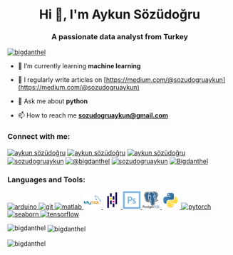 <h1 align="center">Hi 👋, I'm Aykun Sözüdoğru</h1>
<h3 align="center">A passionate data analyst from Turkey</h3>

<p align="left"> <a href="https://github.com/ryo-ma/github-profile-trophy"><img src="https://github-profile-trophy.vercel.app/?username=bigdanthel" alt="bigdanthel" /></a> </p>

- 🌱 I’m currently learning **machine learning**

- 📝 I regularly write articles on [https://medium.com/@sozudogruaykun](https://medium.com/@sozudogruaykun)

- 💬 Ask me about **python**

- 📫 How to reach me **sozudogruaykun@gmail.com**

<h3 align="left">Connect with me:</h3>
<p align="left">
<a href="https://linkedin.com/in/aykun sözüdoğru" target="blank"><img align="center" src="https://raw.githubusercontent.com/rahuldkjain/github-profile-readme-generator/master/src/images/icons/Social/linked-in-alt.svg" alt="aykun sözüdoğru" height="30" width="40" /></a>
<a href="https://kaggle.com/aykun sözüdoğru" target="blank"><img align="center" src="https://raw.githubusercontent.com/rahuldkjain/github-profile-readme-generator/master/src/images/icons/Social/kaggle.svg" alt="aykun sözüdoğru" height="30" width="40" /></a>
<a href="https://fb.com/aykun sözüdoğru" target="blank"><img align="center" src="https://raw.githubusercontent.com/rahuldkjain/github-profile-readme-generator/master/src/images/icons/Social/facebook.svg" alt="aykun sözüdoğru" height="30" width="40" /></a>
<a href="https://instagram.com/sozudogruaykun" target="blank"><img align="center" src="https://raw.githubusercontent.com/rahuldkjain/github-profile-readme-generator/master/src/images/icons/Social/instagram.svg" alt="sozudogruaykun" height="30" width="40" /></a>
<a href="https://medium.com/@bigdanthel" target="blank"><img align="center" src="https://raw.githubusercontent.com/rahuldkjain/github-profile-readme-generator/master/src/images/icons/Social/medium.svg" alt="@bigdanthel" height="30" width="40" /></a>
<a href="https://www.hackerrank.com/sozudogruaykun" target="blank"><img align="center" src="https://raw.githubusercontent.com/rahuldkjain/github-profile-readme-generator/master/src/images/icons/Social/hackerrank.svg" alt="sozudogruaykun" height="30" width="40" /></a>
<a href="https://discord.gg/Bigdanthel" target="blank"><img align="center" src="https://raw.githubusercontent.com/rahuldkjain/github-profile-readme-generator/master/src/images/icons/Social/discord.svg" alt="Bigdanthel" height="30" width="40" /></a>
</p>

<h3 align="left">Languages and Tools:</h3>
<p align="left"> <a href="https://www.arduino.cc/" target="_blank" rel="noreferrer"> <img src="https://cdn.worldvectorlogo.com/logos/arduino-1.svg" alt="arduino" width="40" height="40"/> </a> <a href="https://git-scm.com/" target="_blank" rel="noreferrer"> <img src="https://www.vectorlogo.zone/logos/git-scm/git-scm-icon.svg" alt="git" width="40" height="40"/> </a> <a href="https://www.mathworks.com/" target="_blank" rel="noreferrer"> <img src="https://upload.wikimedia.org/wikipedia/commons/2/21/Matlab_Logo.png" alt="matlab" width="40" height="40"/> </a> <a href="https://www.mysql.com/" target="_blank" rel="noreferrer"> <img src="https://raw.githubusercontent.com/devicons/devicon/master/icons/mysql/mysql-original-wordmark.svg" alt="mysql" width="40" height="40"/> </a> <a href="https://pandas.pydata.org/" target="_blank" rel="noreferrer"> <img src="https://raw.githubusercontent.com/devicons/devicon/2ae2a900d2f041da66e950e4d48052658d850630/icons/pandas/pandas-original.svg" alt="pandas" width="40" height="40"/> </a> <a href="https://www.photoshop.com/en" target="_blank" rel="noreferrer"> <img src="https://raw.githubusercontent.com/devicons/devicon/master/icons/photoshop/photoshop-line.svg" alt="photoshop" width="40" height="40"/> </a> <a href="https://www.postgresql.org" target="_blank" rel="noreferrer"> <img src="https://raw.githubusercontent.com/devicons/devicon/master/icons/postgresql/postgresql-original-wordmark.svg" alt="postgresql" width="40" height="40"/> </a> <a href="https://www.python.org" target="_blank" rel="noreferrer"> <img src="https://raw.githubusercontent.com/devicons/devicon/master/icons/python/python-original.svg" alt="python" width="40" height="40"/> </a> <a href="https://pytorch.org/" target="_blank" rel="noreferrer"> <img src="https://www.vectorlogo.zone/logos/pytorch/pytorch-icon.svg" alt="pytorch" width="40" height="40"/> </a> <a href="https://seaborn.pydata.org/" target="_blank" rel="noreferrer"> <img src="https://seaborn.pydata.org/_images/logo-mark-lightbg.svg" alt="seaborn" width="40" height="40"/> </a> <a href="https://www.tensorflow.org" target="_blank" rel="noreferrer"> <img src="https://www.vectorlogo.zone/logos/tensorflow/tensorflow-icon.svg" alt="tensorflow" width="40" height="40"/> </a> </p>

<p><img align="left" src="https://github-readme-stats.vercel.app/api/top-langs?username=bigdanthel&show_icons=true&locale=en&layout=compact" alt="bigdanthel" /></p>

<p>&nbsp;<img align="center" src="https://github-readme-stats.vercel.app/api?username=bigdanthel&show_icons=true&locale=en" alt="bigdanthel" /></p>

<p><img align="center" src="https://github-readme-streak-stats.herokuapp.com/?user=bigdanthel&" alt="bigdanthel" /></p>

